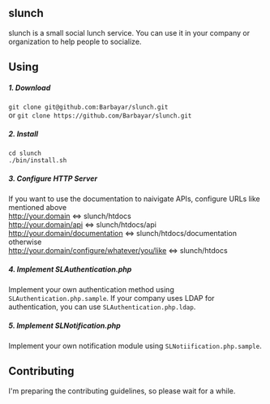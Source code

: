 ## slunch
slunch is a small social lunch service. You can use it in your company or organization to help people to socialize.

## Using
##### 1. Download
`git clone git@github.com:Barbayar/slunch.git`<br>
or `git clone https://github.com/Barbayar/slunch.git`

##### 2. Install
```
cd slunch
./bin/install.sh
```

##### 3. Configure HTTP Server
If you want to use the documentation to naivigate APIs, configure URLs like mentioned above<br>
http://your.domain ⇔ slunch/htdocs<br>
http://your.domain/api ⇔ slunch/htdocs/api<br>
http://your.domain/documentation ⇔ slunch/htdocs/documentation<br>
otherwise<br>
http://your.domain/configure/whatever/you/like ⇔ slunch/htdocs<br>

##### 4. Implement SLAuthentication.php
Implement your own authentication method using `SLAuthentication.php.sample`. If your company uses LDAP for authentication, you can use `SLAuthentication.php.ldap`.

##### 5. Implement SLNotification.php
Implement your own notification module using `SLNotiification.php.sample`.

## Contributing
I'm preparing the contributing guidelines, so please wait for a while.

